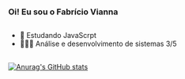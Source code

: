 ### Oi! Eu sou o Fabrício Vianna

##

 - 🦏 Estudando JavaScrpt
 - 👨🏽‍💻 Análise e desenvolvimento de sistemas 3/5

##

[![Anurag's GitHub stats](https://github-readme-stats.vercel.app/api?username=FabricioViannaSM)](https://github.com/FabricioViannaSM/github-readme-stats&theme=dark)

